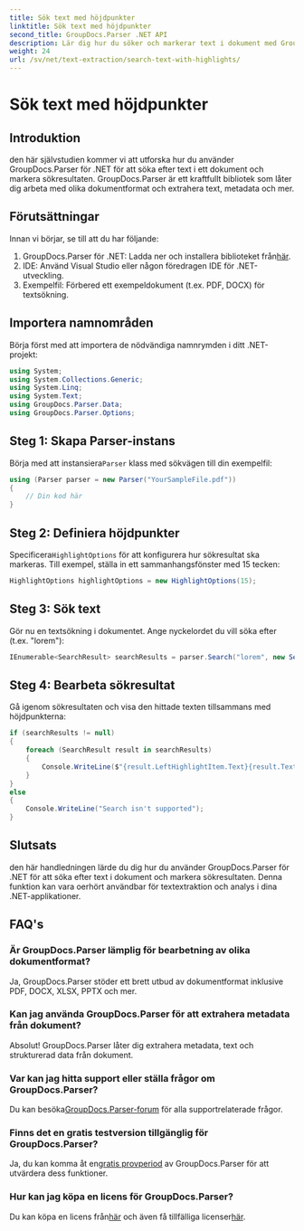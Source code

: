 ```yaml
---
title: Sök text med höjdpunkter
linktitle: Sök text med höjdpunkter
second_title: GroupDocs.Parser .NET API
description: Lär dig hur du söker och markerar text i dokument med GroupDocs.Parser för .NET. Extrahera värdefulla insikter effektivt.
weight: 24
url: /sv/net/text-extraction/search-text-with-highlights/
---
```


# Sök text med höjdpunkter

## Introduktion
den här självstudien kommer vi att utforska hur du använder GroupDocs.Parser för .NET för att söka efter text i ett dokument och markera sökresultaten. GroupDocs.Parser är ett kraftfullt bibliotek som låter dig arbeta med olika dokumentformat och extrahera text, metadata och mer.
## Förutsättningar
Innan vi börjar, se till att du har följande:
1.  GroupDocs.Parser för .NET: Ladda ner och installera biblioteket från[här](https://releases.groupdocs.com/parser/net/).
2. IDE: Använd Visual Studio eller någon föredragen IDE för .NET-utveckling.
3. Exempelfil: Förbered ett exempeldokument (t.ex. PDF, DOCX) för textsökning.

## Importera namnområden
Börja först med att importera de nödvändiga namnrymden i ditt .NET-projekt:
```csharp
using System;
using System.Collections.Generic;
using System.Linq;
using System.Text;
using GroupDocs.Parser.Data;
using GroupDocs.Parser.Options;
```
## Steg 1: Skapa Parser-instans
 Börja med att instansiera`Parser` klass med sökvägen till din exempelfil:
```csharp
using (Parser parser = new Parser("YourSampleFile.pdf"))
{
    // Din kod här
}
```
## Steg 2: Definiera höjdpunkter
 Specificera`HighlightOptions` för att konfigurera hur sökresultat ska markeras. Till exempel, ställa in ett sammanhangsfönster med 15 tecken:
```csharp
HighlightOptions highlightOptions = new HighlightOptions(15);
```
## Steg 3: Sök text
Gör nu en textsökning i dokumentet. Ange nyckelordet du vill söka efter (t.ex. "lorem"):
```csharp
IEnumerable<SearchResult> searchResults = parser.Search("lorem", new SearchOptions(true, false, false, highlightOptions));
```
## Steg 4: Bearbeta sökresultat
Gå igenom sökresultaten och visa den hittade texten tillsammans med höjdpunkterna:
```csharp
if (searchResults != null)
{
    foreach (SearchResult result in searchResults)
    {
        Console.WriteLine($"{result.LeftHighlightItem.Text}{result.Text}{result.RightHighlightItem.Text}");
    }
}
else
{
    Console.WriteLine("Search isn't supported");
}
```

## Slutsats
den här handledningen lärde du dig hur du använder GroupDocs.Parser för .NET för att söka efter text i dokument och markera sökresultaten. Denna funktion kan vara oerhört användbar för textextraktion och analys i dina .NET-applikationer.

## FAQ's
### Är GroupDocs.Parser lämplig för bearbetning av olika dokumentformat?
Ja, GroupDocs.Parser stöder ett brett utbud av dokumentformat inklusive PDF, DOCX, XLSX, PPTX och mer.
### Kan jag använda GroupDocs.Parser för att extrahera metadata från dokument?
Absolut! GroupDocs.Parser låter dig extrahera metadata, text och strukturerad data från dokument.
### Var kan jag hitta support eller ställa frågor om GroupDocs.Parser?
 Du kan besöka[GroupDocs.Parser-forum](https://forum.groupdocs.com/c/parser/17) för alla supportrelaterade frågor.
### Finns det en gratis testversion tillgänglig för GroupDocs.Parser?
 Ja, du kan komma åt en[gratis provperiod](https://releases.groupdocs.com/) av GroupDocs.Parser för att utvärdera dess funktioner.
### Hur kan jag köpa en licens för GroupDocs.Parser?
 Du kan köpa en licens från[här](https://purchase.groupdocs.com/buy) och även få tillfälliga licenser[här](https://purchase.groupdocs.com/temporary-license/).